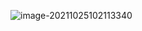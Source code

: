 ![image-20211025102113340](C:\Users\acer\AppData\Roaming\Typora\typora-user-images\image-20211025102113340.png)